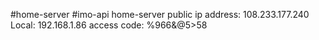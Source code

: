 #home-server
#imo-api 
home-server public ip address: 108.233.177.240
Local: 192.168.1.86
access code: %966&@5>58
